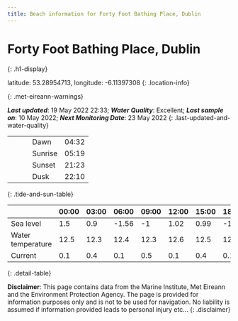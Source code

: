 ```yaml
---
title: Beach information for Forty Foot Bathing Place, Dublin
---
```

# Forty Foot Bathing Place, Dublin 
{: .h1-display}

latitude: 53.28954713, longitude: -6.11397308
{: .location-info}


{: .met-eireann-warnings}

___Last updated___: 19 May 2022 22:33; ___Water Quality___: Excellent;
___Last sample on___: 10 May 2022; ___Next Monitoring Date___: 23 May 2022
{: .last-updated-and-water-quality}

|   |   |   |   |   |
|---|---|---|---|---|
|   |   |   | Dawn  | 04:32 |
|   |   |   | Sunrise  | 05:19 |
|   |   |   | Sunset  | 21:23 |
|   |   |   | Dusk  | 22:10 |
{: .tide-and-sun-table}

<div></div>

| | 00:00 | 03:00 | 06:00 | 09:00 | 12:00 | 15:00 | 18:00 | 21:00 |
|---|---|---|---|---|---|---|---|---|
| Sea level | 1.5 | 0.9 | -1.56 | -1| 1.02 | 0.99 | -1.16 | -0.93 |
| Water temperature | 12.5 | 12.3 | 12.4 | 12.3 | 12.6 | 12.5 | 12.7 | 12.5 |
| Current | 0.1 | 0.4 | 0.1 | 0.5 | 0.1| 0.4 | 0.1 | 0.5 |
{: .detail-table}

__Disclaimer__: This page contains data from the Marine Institute,
Met Eireann and the Environment Protection Agency. The page is provided for
information purposes only and is not to be used for navigation. No liability
is assumed if information provided leads to personal injury etc...
{: .disclaimer}